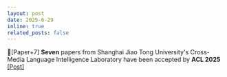 ```yaml
---
layout: post
date: 2025-6-29
inline: true
related_posts: false
---
```


📃[Paper+7] **Seven** papers from Shanghai Jiao Tong University's Cross-Media Language Intelligence Laboratory have been accepted by **ACL 2025** <a href="https://mp.weixin.qq.com/s/eFD2c_49DpOIvIXZ4LEcjA"> [Post]</a>
